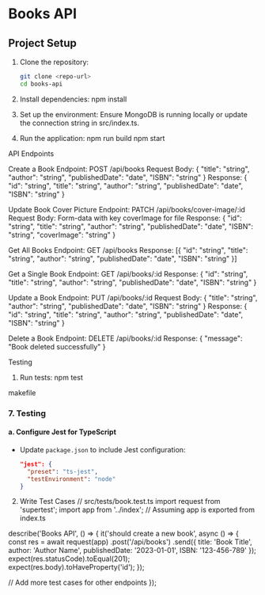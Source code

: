# Books API

## Project Setup

1. Clone the repository:
   ```bash
   git clone <repo-url>
   cd books-api

2. Install dependencies:
   npm install

3. Set up the environment:
Ensure MongoDB is running locally or update the connection string in src/index.ts.

4. Run the application:
 npm run build
npm start

  API Endpoints

  Create a Book
Endpoint: POST /api/books
Request Body: { "title": "string", "author": "string", "publishedDate": "date", "ISBN": "string" }
Response: { "id": "string", "title": "string", "author": "string", "publishedDate": "date", "ISBN": "string" }

  Update Book Cover Picture
Endpoint: PATCH /api/books/cover-image/:id
Request Body: Form-data with key coverImage for file
Response: { "id": "string", "title": "string", "author": "string", "publishedDate": "date", "ISBN": "string", "coverImage": "string" }

  Get All Books
Endpoint: GET /api/books
Response: [{ "id": "string", "title": "string", "author": "string", "publishedDate": "date", "ISBN": "string" }]

  Get a Single Book
Endpoint: GET /api/books/:id
Response: { "id": "string", "title": "string", "author": "string", "publishedDate": "date", "ISBN": "string" }

  Update a Book
Endpoint: PUT /api/books/:id
Request Body: { "title": "string", "author": "string", "publishedDate": "date", "ISBN": "string" }
Response: { "id": "string", "title": "string", "author": "string", "publishedDate": "date", "ISBN": "string" }

  Delete a Book
Endpoint: DELETE /api/books/:id
Response: { "message": "Book deleted successfully" }

Testing

1. Run tests:
  npm test

makefile

### 7. Testing

#### a. Configure Jest for TypeScript
- Update `package.json` to include Jest configuration:
  ```json
  "jest": {
    "preset": "ts-jest",
    "testEnvironment": "node"
  }
  
2. Write Test Cases
   // src/tests/book.test.ts
import request from 'supertest';
import app from '../index'; // Assuming app is exported from index.ts

describe('Books API', () => {
  it('should create a new book', async () => {
    const res = await request(app)
      .post('/api/books')
      .send({
        title: 'Book Title',
        author: 'Author Name',
        publishedDate: '2023-01-01',
        ISBN: '123-456-789'
      });
    expect(res.statusCode).toEqual(201);
    expect(res.body).toHaveProperty('id');
  });

  // Add more test cases for other endpoints
});
